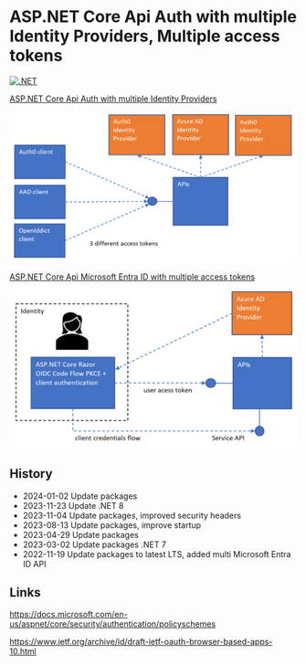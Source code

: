 
# ASP.NET Core Api Auth with multiple Identity Providers, Multiple access tokens

[![.NET](https://github.com/damienbod/AspNetCoreApiAuthMultiIdentityProvider/actions/workflows/dotnet.yml/badge.svg)](https://github.com/damienbod/AspNetCoreApiAuthMultiIdentityProvider/actions/workflows/dotnet.yml)

[ASP.NET Core Api Auth with multiple Identity Providers](https://damienbod.com/2022/09/19/asp-net-core-api-auth-with-multiple-identity-providers/)

![multiple APIs same IDP](https://github.com/damienbod/AspNetCoreApiAuthMultiIdentityProvider/blob/main/images/api_multi_idps_01.png)

[ASP.NET Core Api Microsoft Entra ID with multiple access tokens](https://damienbod.com/2022/11/21/use-multiple-azure-ad-access-tokens-in-an-asp-net-core-api/)

![multiple Microsoft Entra ID APIs same IDP](https://github.com/damienbod/AspNetCoreApiAuthMultiIdentityProvider/blob/main/images/multiApiAAD_01.png)

## History

- 2024-01-02 Update packages
- 2023-11-23 Update .NET 8
- 2023-11-04 Update packages, improved security headers
- 2023-08-13 Update packages, improve startup 
- 2023-04-29 Update packages
- 2023-03-02 Update packages .NET 7
- 2022-11-19 Update packages to latest LTS, added multi Microsoft Entra ID API

## Links

https://docs.microsoft.com/en-us/aspnet/core/security/authentication/policyschemes

https://www.ietf.org/archive/id/draft-ietf-oauth-browser-based-apps-10.html
